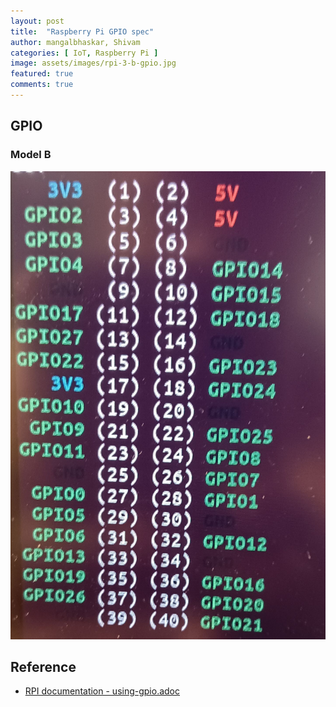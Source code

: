 ```yaml
---
layout: post
title:  "Raspberry Pi GPIO spec"
author: mangalbhaskar, Shivam
categories: [ IoT, Raspberry Pi ]
image: assets/images/rpi-3-b-gpio.jpg
featured: true
comments: true
---
```



## GPIO


### Model B

![ALT rpi-model-b-gpio](assets/images/rpi-3-b-gpio.jpg)


## Reference

* [RPI documentation - using-gpio.adoc](https://github.com/raspberrypi/documentation/blob/develop/documentation/asciidoc/computers/os/using-gpio.adoc)
